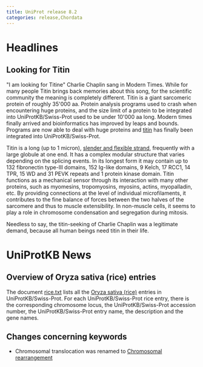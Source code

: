 ```yaml
---
title: UniProt release 8.2
categories: release,Chordata
---
```


# Headlines

## Looking for Titin

"I am looking for Titine" Charlie Chaplin sang in Modern Times. While for many people Titin brings back memories about this song, for the scientific community the meaning is completely different. Titin is a giant sarcomeric protein of roughly 35'000 aa. Protein analysis programs used to crash when encountering huge proteins, and the size limit of a protein to be integrated into UniProtKB/Swiss-Prot used to be under 10'000 aa long. Modern times finally arrived and bioinformatics has improved by leaps and bounds. Programs are now able to deal with huge proteins and [titin](http://www.uniprot.org/uniprot/Q8WZ42) has finally been integrated into UniProtKB/Swiss-Prot.

Titin is a long (up to 1 micron), [slender and flexible strand](http://www.ks.uiuc.edu/Research/smd_imd/titin/titin-pull-graph.mov), frequently with a large globule at one end. It has a complex modular structure that varies depending on the splicing events. In its longest form it may contain up to 132 fibronectin type-III domains, 152 Ig-like domains, 9 Kelch, 17 RCC1, 14 TPR, 15 WD and 31 PEVK repeats and 1 protein kinase domain. Titin functions as a mechanical sensor through its interaction with many other proteins, such as myomesins, tropomyosins, myosins, actins, myopalladin, etc. By providing connections at the level of individual microfilaments, it contributes to the fine balance of forces between the two halves of the sarcomere and thus to muscle extensibility. In non-muscle cells, it seems to play a role in chromosome condensation and segregation during mitosis.

Needless to say, the titin-seeking of Charlie Chaplin was a legitimate demand, because all human beings need titin in their life.

  

# UniProtKB News

## Overview of Oryza sativa (rice) entries

The document [rice.txt](https://ftp.uniprot.org/pub/databases/uniprot/current_release/knowledgebase/complete/docs/rice) lists all the [Oryza sativa (rice)](http://www.uniprot.org/taxonomy/4530) entries in UniProtKB/Swiss-Prot. For each UniProtKB/Swiss-Prot rice entry, there is the corresponding chromosome locus, the UniProtKB/Swiss-Prot accession number, the UniProtKB/Swiss-Prot entry name, the description and the gene names.

## Changes concerning keywords

-   Chromosomal translocation was renamed to [Chromosomal rearrangement](http://www.uniprot.org/keywords/KW-0160)
